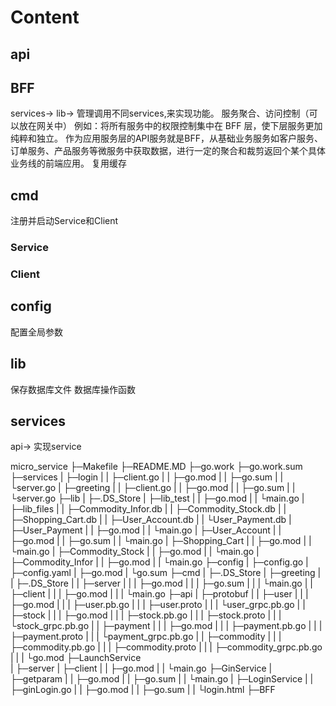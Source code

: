 # Content
## api
## BFF
services->
lib->
管理调用不同services,来实现功能。
服务聚合、访问控制（可以放在网关中）
例如：将所有服务中的权限控制集中在 BFF 层，使下层服务更加纯粹和独立。
作为应用服务层的API服务就是BFF，从基础业务服务如客户服务、订单服务、产品服务等微服务中获取数据，进行一定的聚合和裁剪返回个某个具体业务线的前端应用。
复用缓存
## cmd
注册并启动Service和Client
### Service
### Client
## config
配置全局参数
## lib
保存数据库文件
数据库操作函数
## services
api->
实现service


micro_service
├─Makefile
├─README.MD
├─go.work
├─go.work.sum
├─services
|    ├─login
|    |   ├─client.go
|    |   ├─go.mod
|    |   ├─go.sum
|    |   └server.go
|    ├─greeting
|    |    ├─client.go
|    |    ├─go.mod
|    |    ├─go.sum
|    |    └server.go
├─lib
|  ├─.DS_Store
|  ├─lib_test
|  |    ├─go.mod
|  |    └main.go
|  ├─lib_files
|  |     ├─Commodity_Infor.db
|  |     ├─Commodity_Stock.db
|  |     ├─Shopping_Cart.db
|  |     ├─User_Account.db
|  |     └User_Payment.db
|  ├─User_Payment
|  |      ├─go.mod
|  |      └main.go
|  ├─User_Account
|  |      ├─go.mod
|  |      ├─go.sum
|  |      └main.go
|  ├─Shopping_Cart
|  |       ├─go.mod
|  |       └main.go
|  ├─Commodity_Stock
|  |        ├─go.mod
|  |        └main.go
|  ├─Commodity_Infor
|  |        ├─go.mod
|  |        └main.go
├─config
|   ├─config.go
|   ├─config.yaml
|   ├─go.mod
|   └go.sum
├─cmd
|  ├─.DS_Store
|  ├─greeting
|  |    ├─.DS_Store
|  |    ├─server
|  |    |   ├─go.mod
|  |    |   ├─go.sum
|  |    |   └main.go
|  |    ├─client
|  |    |   ├─go.mod
|  |    |   └main.go
├─api
|  ├─protobuf
|  |    ├─user
|  |    |  ├─go.mod
|  |    |  ├─user.pb.go
|  |    |  ├─user.proto
|  |    |  └user_grpc.pb.go
|  |    ├─stock
|  |    |   ├─go.mod
|  |    |   ├─stock.pb.go
|  |    |   ├─stock.proto
|  |    |   └stock_grpc.pb.go
|  |    ├─payment
|  |    |    ├─go.mod
|  |    |    ├─payment.pb.go
|  |    |    ├─payment.proto
|  |    |    └payment_grpc.pb.go
|  |    ├─commodity
|  |    |     ├─commodity.pb.go
|  |    |     ├─commodity.proto
|  |    |     ├─commodity_grpc.pb.go
|  |    |     └go.mod
├─LaunchService    
|       ├─server
|       ├─client
|       |   ├─go.mod
|       |   └main.go
├─GinService
|     ├─getparam
|     |    ├─go.mod
|     |    ├─go.sum
|     |    └main.go
|     ├─LoginService
|     |      ├─ginLogin.go
|     |      ├─go.mod
|     |      ├─go.sum
|     |      └login.html
├─BFF